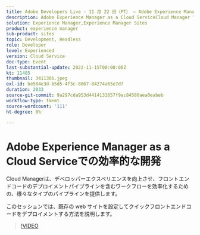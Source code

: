 ```yaml
---
title: Adobe Developers Live - 11 月 22 日（PT） – Adobe Experience Manager as a Cloud Serviceでの効率的な開発
description: Adobe Experience Manager as a Cloud ServiceCloud Manager での効率的な開発は、デベロッパーエクスペリエンスを向上させ、フロントエンドコードのデプロイメントパイプラインを含むワークフローを効率化するための、様々なタイプのパイプラインを提供します。このセッションでは、クイックフロントエンドコードのデプロイメント用に既存の web サイトをセットアップする方法を説明します。
solution: Experience Manager,Experience Manager Sites
product: experience manager
sub-product: sites
topic: Development, Headless
role: Developer
level: Experienced
version: Cloud Service
doc-type: Event
last-substantial-update: 2022-11-15T00:00:00Z
kt: 11485
thumbnail: 3411306.jpeg
exl-id: be584e3d-b5d5-4f3c-8067-84274a65e7d7
duration: 2033
source-git-commit: 9a297cda953d4414131657f9ac84580aea0eabeb
workflow-type: tm+mt
source-wordcount: '111'
ht-degree: 0%

---
```


# Adobe Experience Manager as a Cloud Serviceでの効率的な開発

Cloud Managerは、デベロッパーエクスペリエンスを向上させ、フロントエンドコードのデプロイメントパイプラインを含むワークフローを効率化するための、様々なタイプのパイプラインを提供します。

このセッションでは、既存の web サイトを設定してクイックフロントエンドコードをデプロイメントする方法を説明します。

>[!VIDEO](https://video.tv.adobe.com/v/3411306/?quality=12&learn=on)
